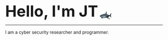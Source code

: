 <p>
  <strong style="font-size: 3.5em;">Hello, I'm JT</strong>
  <img src="shark.gif" alt="Logo" width="40" style="vertical-align:middle; margin-right:10px;">
</p>


---
I am a cyber security researcher and programmer.

<!--
**jtsteinbach/jtsteinbach** is a ✨ _special_ ✨ repository because its `README.md` (this file) appears on your GitHub profile.

Here are some ideas to get you started:

- 🔭 I’m currently working on ...
- 🌱 I’m currently learning ...
- 👯 I’m looking to collaborate on ...
- 🤔 I’m looking for help with ...
- 💬 Ask me about ...
- 📫 How to reach me: ...
- 😄 Pronouns: ...
- ⚡ Fun fact: ...
-->

